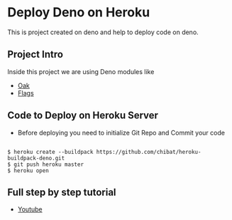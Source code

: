# Deploy Deno on Heroku
This is project created on deno and help to deploy code on deno.

## Project Intro
Inside this project we are using Deno modules like

* [Oak](https://deno.land/x/oak)
* [Flags](https://deno.land/std/flags)

## Code to Deploy on Heroku Server

* Before deploying you need to initialize Git Repo and Commit your code

```

$ heroku create --buildpack https://github.com/chibat/heroku-buildpack-deno.git
$ git push heroku master
$ heroku open

```

## Full step by step tutorial
- [Youtube]()